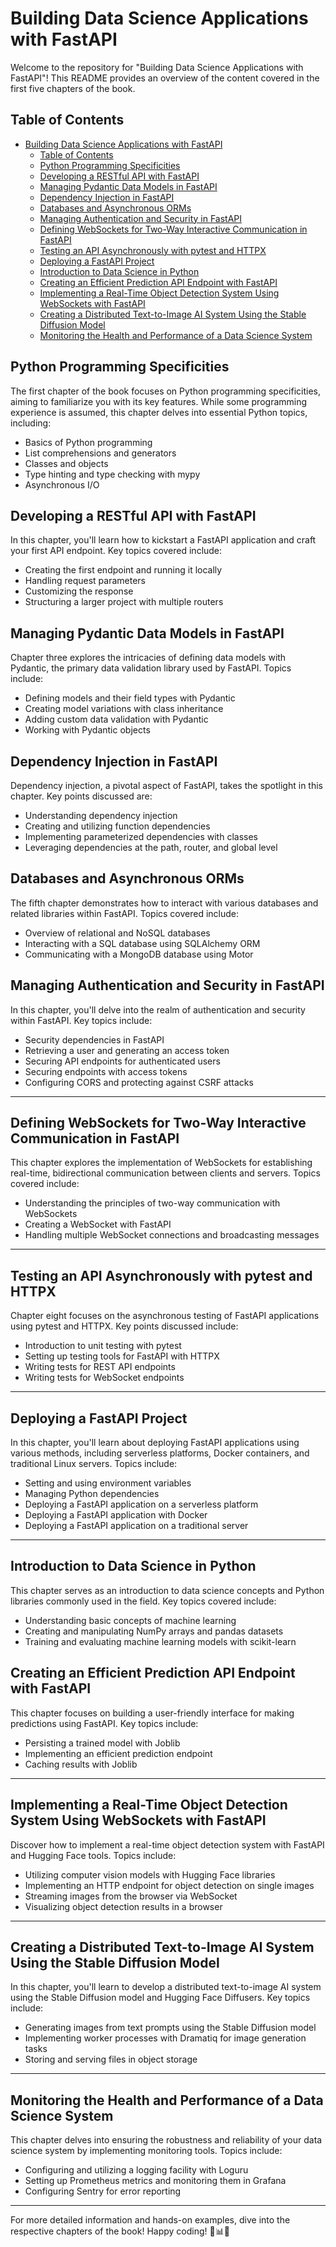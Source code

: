 # Building Data Science Applications with FastAPI

Welcome to the repository for "Building Data Science Applications with FastAPI"! This README provides an overview of the content covered in the first five chapters of the book.

## Table of Contents

- [Building Data Science Applications with FastAPI](#building-data-science-applications-with-fastapi)
  - [Table of Contents](#table-of-contents)
  - [Python Programming Specificities](#python-programming-specificities)
  - [Developing a RESTful API with FastAPI](#developing-a-restful-api-with-fastapi)
  - [Managing Pydantic Data Models in FastAPI](#managing-pydantic-data-models-in-fastapi)
  - [Dependency Injection in FastAPI](#dependency-injection-in-fastapi)
  - [Databases and Asynchronous ORMs](#databases-and-asynchronous-orms)
  - [Managing Authentication and Security in FastAPI](#managing-authentication-and-security-in-fastapi)
  - [Defining WebSockets for Two-Way Interactive Communication in FastAPI](#defining-websockets-for-two-way-interactive-communication-in-fastapi)
  - [Testing an API Asynchronously with pytest and HTTPX](#testing-an-api-asynchronously-with-pytest-and-httpx)
  - [Deploying a FastAPI Project](#deploying-a-fastapi-project)
  - [Introduction to Data Science in Python](#introduction-to-data-science-in-python)
  - [Creating an Efficient Prediction API Endpoint with FastAPI](#creating-an-efficient-prediction-api-endpoint-with-fastapi)
  - [Implementing a Real-Time Object Detection System Using WebSockets with FastAPI](#implementing-a-real-time-object-detection-system-using-websockets-with-fastapi)
  - [Creating a Distributed Text-to-Image AI System Using the Stable Diffusion Model](#creating-a-distributed-text-to-image-ai-system-using-the-stable-diffusion-model)
  - [Monitoring the Health and Performance of a Data Science System](#monitoring-the-health-and-performance-of-a-data-science-system)

## Python Programming Specificities

The first chapter of the book focuses on Python programming specificities, aiming to familiarize you with its key features. While some programming experience is assumed, this chapter delves into essential Python topics, including:

- Basics of Python programming
- List comprehensions and generators
- Classes and objects
- Type hinting and type checking with mypy
- Asynchronous I/O

## Developing a RESTful API with FastAPI

In this chapter, you'll learn how to kickstart a FastAPI application and craft your first API endpoint. Key topics covered include:

- Creating the first endpoint and running it locally
- Handling request parameters
- Customizing the response
- Structuring a larger project with multiple routers

## Managing Pydantic Data Models in FastAPI

Chapter three explores the intricacies of defining data models with Pydantic, the primary data validation library used by FastAPI. Topics include:

- Defining models and their field types with Pydantic
- Creating model variations with class inheritance
- Adding custom data validation with Pydantic
- Working with Pydantic objects

## Dependency Injection in FastAPI

Dependency injection, a pivotal aspect of FastAPI, takes the spotlight in this chapter. Key points discussed are:

- Understanding dependency injection
- Creating and utilizing function dependencies
- Implementing parameterized dependencies with classes
- Leveraging dependencies at the path, router, and global level

## Databases and Asynchronous ORMs

The fifth chapter demonstrates how to interact with various databases and related libraries within FastAPI. Topics covered include:

- Overview of relational and NoSQL databases
- Interacting with a SQL database using SQLAlchemy ORM
- Communicating with a MongoDB database using Motor

## Managing Authentication and Security in FastAPI

In this chapter, you'll delve into the realm of authentication and security within FastAPI. Key topics include:

- Security dependencies in FastAPI
- Retrieving a user and generating an access token
- Securing API endpoints for authenticated users
- Securing endpoints with access tokens
- Configuring CORS and protecting against CSRF attacks

---

## Defining WebSockets for Two-Way Interactive Communication in FastAPI

This chapter explores the implementation of WebSockets for establishing real-time, bidirectional communication between clients and servers. Topics covered include:

- Understanding the principles of two-way communication with WebSockets
- Creating a WebSocket with FastAPI
- Handling multiple WebSocket connections and broadcasting messages

---

## Testing an API Asynchronously with pytest and HTTPX

Chapter eight focuses on the asynchronous testing of FastAPI applications using pytest and HTTPX. Key points discussed include:

- Introduction to unit testing with pytest
- Setting up testing tools for FastAPI with HTTPX
- Writing tests for REST API endpoints
- Writing tests for WebSocket endpoints

---

## Deploying a FastAPI Project

In this chapter, you'll learn about deploying FastAPI applications using various methods, including serverless platforms, Docker containers, and traditional Linux servers. Topics include:

- Setting and using environment variables
- Managing Python dependencies
- Deploying a FastAPI application on a serverless platform
- Deploying a FastAPI application with Docker
- Deploying a FastAPI application on a traditional server

---

## Introduction to Data Science in Python

This chapter serves as an introduction to data science concepts and Python libraries commonly used in the field. Key topics covered include:

- Understanding basic concepts of machine learning
- Creating and manipulating NumPy arrays and pandas datasets
- Training and evaluating machine learning models with scikit-learn

## Creating an Efficient Prediction API Endpoint with FastAPI

This chapter focuses on building a user-friendly interface for making predictions using FastAPI. Key topics include:

- Persisting a trained model with Joblib
- Implementing an efficient prediction endpoint
- Caching results with Joblib

---

## Implementing a Real-Time Object Detection System Using WebSockets with FastAPI

Discover how to implement a real-time object detection system with FastAPI and Hugging Face tools. Topics include:

- Utilizing computer vision models with Hugging Face libraries
- Implementing an HTTP endpoint for object detection on single images
- Streaming images from the browser via WebSocket
- Visualizing object detection results in a browser

---

## Creating a Distributed Text-to-Image AI System Using the Stable Diffusion Model

In this chapter, you'll learn to develop a distributed text-to-image AI system using the Stable Diffusion model and Hugging Face Diffusers. Key topics include:

- Generating images from text prompts using the Stable Diffusion model
- Implementing worker processes with Dramatiq for image generation tasks
- Storing and serving files in object storage

---

## Monitoring the Health and Performance of a Data Science System

This chapter delves into ensuring the robustness and reliability of your data science system by implementing monitoring tools. Topics include:

- Configuring and utilizing a logging facility with Loguru
- Setting up Prometheus metrics and monitoring them in Grafana
- Configuring Sentry for error reporting

---

For more detailed information and hands-on examples, dive into the respective chapters of the book! Happy coding! 🚀📊🚀
